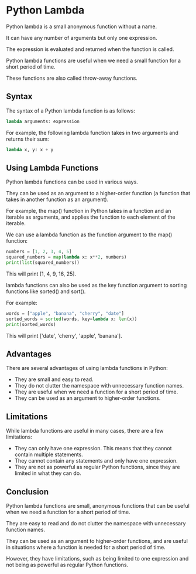 # Python Lambda

Python lambda is a small anonymous function without a name.

It can have any number of arguments but only one expression.

The expression is evaluated and returned when the function is called.

Python lambda functions are useful when we need a small function for a short period of time.

These functions are also called throw-away functions.

## Syntax

The syntax of a Python lambda function is as follows:

```python
lambda arguments: expression
```

For example, the following lambda function takes in two arguments and returns their sum:

```python
lambda x, y: x + y
```

## Using Lambda Functions

Python lambda functions can be used in various ways.

They can be used as an argument to a higher-order function (a function that takes in another function as an argument).

For example, the map() function in Python takes in a function and an iterable as arguments, and applies the function to each element of the iterable.

We can use a lambda function as the function argument to the map() function:

```python
numbers = [1, 2, 3, 4, 5]
squared_numbers = map(lambda x: x**2, numbers)
print(list(squared_numbers))
```

This will print \[1, 4, 9, 16, 25\].

lambda functions can also be used as the key function argument to sorting functions like sorted() and sort().

For example:

```python
words = ["apple", "banana", "cherry", "date"]
sorted_words = sorted(words, key=lambda x: len(x))
print(sorted_words)
```

This will print \['date', 'cherry', 'apple', 'banana'\].

## Advantages

There are several advantages of using lambda functions in Python:

*   They are small and easy to read.
*   They do not clutter the namespace with unnecessary function names.
*   They are useful when we need a function for a short period of time.
*   They can be used as an argument to higher-order functions.

## Limitations

While lambda functions are useful in many cases, there are a few limitations:

*   They can only have one expression. This means that they cannot contain multiple statements.
*   They cannot contain any statements and only have one expression.
*   They are not as powerful as regular Python functions, since they are limited in what they can do.

## Conclusion

Python lambda functions are small, anonymous functions that can be useful when we need a function for a short period of time.

They are easy to read and do not clutter the namespace with unnecessary function names.

They can be used as an argument to higher-order functions, and are useful in situations where a function is needed for a short period of time.

However, they have limitations, such as being limited to one expression and not being as powerful as regular Python functions.

